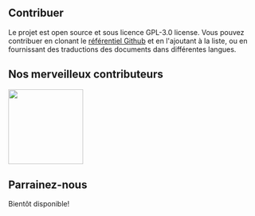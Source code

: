 ## Contribuer

Le projet est open source et sous licence GPL-3.0 license. Vous pouvez contribuer en clonant le [référentiel Github](https://github.com/CSumm/helpmepoc) et en l'ajoutant à la liste, ou en fournissant des traductions des documents dans différentes langues.

## Nos merveilleux contributeurs

<a href="https://www.github.com/csumm"> <img width="150px" height="150px" src="/images/carlgithub.png"> </a>

## Parrainez-nous

Bientôt disponible!
